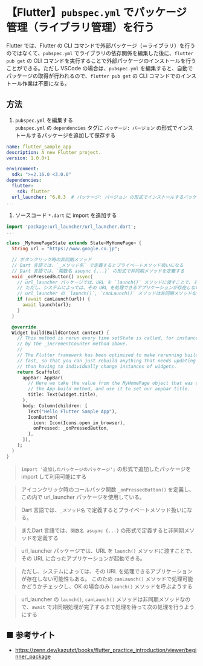 # 【Flutter】`pubspec.yml` でパッケージ管理（ライブラリ管理）を行う

Flutter では、Flutter の CLI コマンドで外部パッケージ（＝ライブラリ）を行うのではなくて、`pubspec.yml` でライブラリの依存関係を編集した後に、`flutter pub get` の CLI コマンドを実行することで外部パッケージのインストールを行うことができる。ただし VSCode の場合は、`pubspec.yml` を編集すると、自動でパッケージの取得が行われるので、`flutter pub get` の CLI コマンドでのインストール作業は不要になる。

## 方法

1. `pubspec.yml` を編集する<br>
  `pubspec.yml` の `dependencies` タグに `パッケージ: バージョン` の形式でインストールするパッケージを追加して保存する

  ```yml
  name: flutter_sample_app
  description: A new Flutter project.
  version: 1.0.0+1

  environment:
    sdk: ">=2.16.0 <3.0.0"
  dependencies:
    flutter:
      sdk: flutter
    url_launcher: ^6.0.3  # パッケージ: バージョン の形式でインストールするパッケージを追加（* url_launcher 指定したURLをブラウザを起動するライブラリ）
  ...
  ```

1. ソースコード `*.dart` に import を追加する
  ```dart
  import 'package:url_launcher/url_launcher.dart';
  ...

  class _MyHomePageState extends State<MyHomePage> {
    String url = "https://www.google.co.jp";

    // ボタンクリック時の非同期メソッド
    // Dart 言語では、`_メソッド名` で定義するとプライベートメソッド扱いになる
    // Dart 言語では、`関数名 asuync {...}` の形式で非同期メソッドを定義する
    void _onPressedButton() async{
      // url_launcher パッケージでは、URL を `launch()` メソッドに渡すことで、その URL に合ったアプリケーションが起動できる。
      // ただし、システムによっては、その URL を処理できるアプリケーションが存在しない可能性もある。 このため `canLaunch()` メソッドで処理可能かどうかチェックし、OK の場合のみ `launch()` メソッドを呼ぶようする
      // url_launcher の `launch()`, `canLaunch()` メソッドは非同期メソッドなので、`await` で非同期処理が完了するまで処理を待って次の処理を行うようにする
      if (await canLaunch(url)) {
        await launch(url);
      }
    }

    @override
    Widget build(BuildContext context) {
      // This method is rerun every time setState is called, for instance as done
      // by the _incrementCounter method above.
      //
      // The Flutter framework has been optimized to make rerunning build methods
      // fast, so that you can just rebuild anything that needs updating rather
      // than having to individually change instances of widgets.
      return Scaffold(
        appBar: AppBar(
          // Here we take the value from the MyHomePage object that was created by
          // the App.build method, and use it to set our appbar title.
          title: Text(widget.title),
        ),
        body: Column(children: [
          Text("Hello Flutter Sample App"),
          IconButton(
            icon: Icon(Icons.open_in_browser),
            onPressed: _onPressedButton,
          ),
        ]),
      );
    }
  }
  ```

  > `import '追加したパッケージのパッケージ';` の形式で追加したパッケージを import して利用可能にする

  > アイコンクリック時のコールバック関数 `_onPressedButton()` を定義し、この内で url_launcher パッケージを使用している。
  
  > Dart 言語では、`_メソッド名` で定義するとプライベートメソッド扱いになる。
  
  > またDart 言語では、`関数名 asuync {...}` の形式で定義すると非同期メソッドを定義する

  > url_launcher パッケージでは、URL を `launch()` メソッドに渡すことで、その URL に合ったアプリケーションが起動できる。

  > ただし、システムによっては、その URL を処理できるアプリケーションが存在しない可能性もある。 このため `canLaunch()` メソッドで処理可能かどうかチェックし、OK の場合のみ `launch()` メソッドを呼ぶようする

  > url_launcher の `launch()`, `canLaunch()` メソッドは非同期メソッドなので、`await` で非同期処理が完了するまで処理を待って次の処理を行うようにする

## ■ 参考サイト

- https://zenn.dev/kazutxt/books/flutter_practice_introduction/viewer/beginner_package

